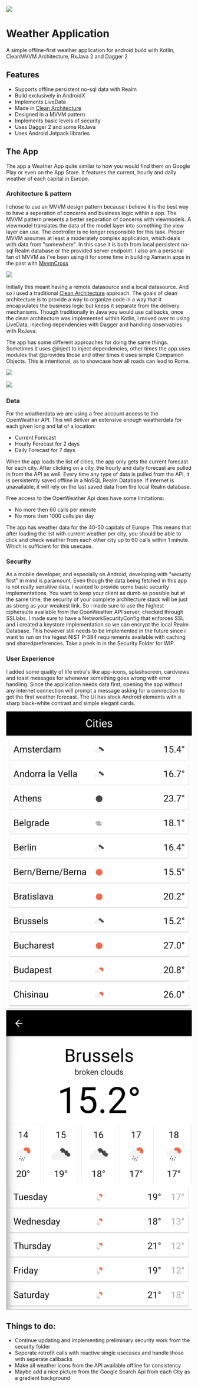 ![](https://openweathermap.org/themes/openweathermap/assets/img/logo_white_cropped.png)
# Weather Application
A simple offline-first weather application for android build with Kotlin, CleanMVVM Architecture, RxJava 2 and Dagger 2

## Features

- Supports offline persistent no-sql data with Realm
- Build exclusively in AndroidX
- Implements LiveData
- Made in [Clean Architecture](https://blog.cleancoder.com/uncle-bob/2012/08/13/the-clean-architecture.html)
- Designed in a MVVM pattern
- Implements basic levels of security
- Uses Dagger 2 and some RxJava
- Uses Android Jetpack libraries

## The App
The app a Weather App quite similar to how you would find them on Google Play or even on the App Store. It features the current, hourly and daily weather of each capital in Europe. 

### Architecture & pattern
I chose to use an MVVM design pattern because i believe it is the best way to have a seperation of concerns and business logic within a app. The MVVM pattern presents a better separation of concerns with viewmodels. A viewmodel translates the data of the model layer into something the view layer can use. The controller is no longer responsible for this task. Proper MVVM assumes at least a moderately complex application, which deals with data from "somewhere". In this case it is both from local persistent no-sql Realm database or the provided server endpoint. I also am a personal fan of MVVM as i've been using it for some time in building Xamarin apps in the past with [MvvmCross](https://www.mvvmcross.com/)

![](https://josipsalkovic.com/wp-content/uploads/2019/12/mvvm_architecture.png)

Initially this meant having a remote datasource and a local datasource. And so i used a traditional [Clean Architecture](https://blog.cleancoder.com/uncle-bob/2012/08/13/the-clean-architecture.html) approach. The goals of clean architecture is to provide a way to organize code in a way that it encapsulates the business logic but keeps it separate from the delivery mechanisms. Though traditionally in Java you would use callbacks, once the clean architecture was implemented within Kotlin, i moved over to using LiveData, injecting dependencies with Dagger and handling observables with RxJava.

The app has some different approaches for doing the same things. Sometimes it uses @inject to inject dependencies, other times the app uses modules that @provides those and other times it uses simple Companion Objects. This is intentional, as to showcase how all roads can lead to Rome.

![](https://josipsalkovic.com/wp-content/uploads/2019/12/clean-mvvm-1536x413.png)

![](https://blog.cleancoder.com/uncle-bob/images/2012-08-13-the-clean-architecture/CleanArchitecture.jpg)

### Data
For the weatherdata we are using a free account access to the OpenWeather API. This will deliver an extensive enough weatherdata for each given long and lat of a location:
- Current Forecast
- Hourly Forecast for 2 days
- Daily Forecast for 7 days

When the app loads the list of cities, the app only gets the current forecast for each city. After clicking on a city, the hourly and daily forecast are pulled in from the API as well. Every time any type of data is pulled from the API, it is persistently saved offline in a NoSQL Realm Database. If internet is unavailable, it will rely on the last saved data from the local Realm database.

Free access to the OpenWeather Api does have some limitations:
- No more then 60 calls per minute
- No more then 1000 calls per day

The app has weather data for the 40-50 capitals of Europe. This means that after loading the list with current weather per city, you should be able to click and check weather from each other city up to 60 calls within 1 minute. Which is sufficient for this usecase.

### Security
As a mobile developer, and especially on Android, developing with "security first" in mind is paramount. Even though the data being fetched in this app is not really sensitive data, i wanted to provide some basic security implementations. You want to keep your client as dumb as possible but at the same time, the security of your complete architecture stack will be just as strong as your weakest link. So i made sure to use the highest ciphersuite available from the OpenWeather API server, checked through SSLlabs. I made sure to have a NetworkSecurityConfig that enforces SSL and i created a keystore implementation so we can encrypt the local Realm Database. This however still needs to be implemented in the future since i want to run on the higest NIST P-384 requirements available with caching and sharedpreferences. Take a peek in in the Security Folder for WIP.

### User Experience
I added some quality of life extra's like app-icons, splashscreen, cardviews and toast messages for whenever something goes wrong with error handling. Since the application needs data first, opening the app without any internet connection will prompt a message asking for a connection to get the first weather forecast. The UI has stock Android elements with a sharp black-white contrast and simple elegant cards.

![citylist](/assets/CityList.png "City List")<!-- .element height="25%" width="25%" --> ![cityweather](/assets/CityWeather.png "City Weather")<!-- .element height="25%" width="25%" -->

## Things to do:
- Continue updating and implementing preliminary security work from the security folder
- Seperate retrofit calls with reactive single usecases and handle those with seperate callbacks
- Make all weather icons from the API available offline for consistency
- Maybe add a nice picture from the Google Search Api from each City as a gradient background
